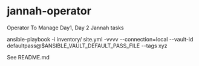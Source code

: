 # jannah-operator
Operator To Manage Day1, Day 2  Jannah tasks

ansible-playbook -i inventory/ site.yml -vvvv --connection=local --vault-id defaultpass@$ANSIBLE_VAULT_DEFAULT_PASS_FILE --tags xyz

See README.md